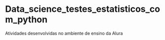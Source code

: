 # Data_science_testes_estatisticos_com_python
Atividades desenvolvidas no ambiente de ensino da Alura 
